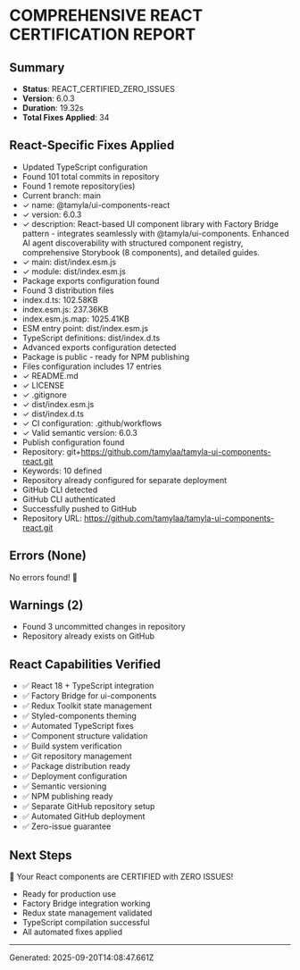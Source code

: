 # COMPREHENSIVE REACT CERTIFICATION REPORT

## Summary
- **Status**: REACT_CERTIFIED_ZERO_ISSUES
- **Version**: 6.0.3
- **Duration**: 19.32s
- **Total Fixes Applied**: 34

## React-Specific Fixes Applied
- Updated TypeScript configuration
- Found 101 total commits in repository
- Found 1 remote repository(ies)
- Current branch: main
- ✓ name: @tamyla/ui-components-react
- ✓ version: 6.0.3
- ✓ description: React-based UI component library with Factory Bridge pattern - integrates seamlessly with @tamyla/ui-components. Enhanced AI agent discoverability with structured component registry, comprehensive Storybook (8 components), and detailed guides.
- ✓ main: dist/index.esm.js
- ✓ module: dist/index.esm.js
- Package exports configuration found
- Found 3 distribution files
-   index.d.ts: 102.58KB
-   index.esm.js: 237.36KB
-   index.esm.js.map: 1025.41KB
- ESM entry point: dist/index.esm.js
- TypeScript definitions: dist/index.d.ts
- Advanced exports configuration detected
- Package is public - ready for NPM publishing
- Files configuration includes 17 entries
- ✓ README.md
- ✓ LICENSE
- ✓ .gitignore
- ✓ dist/index.esm.js
- ✓ dist/index.d.ts
- ✓ CI configuration: .github/workflows
- ✓ Valid semantic version: 6.0.3
- Publish configuration found
- Repository: git+https://github.com/tamylaa/tamyla-ui-components-react.git
- Keywords: 10 defined
- Repository already configured for separate deployment
- GitHub CLI detected
- GitHub CLI authenticated
- Successfully pushed to GitHub
- Repository URL: https://github.com/tamylaa/tamyla-ui-components-react.git

## Errors (None)
No errors found! 🎉

## Warnings (2)
- Found 3 uncommitted changes in repository
- Repository already exists on GitHub

## React Capabilities Verified
- ✅ React 18 + TypeScript integration
- ✅ Factory Bridge for ui-components
- ✅ Redux Toolkit state management
- ✅ Styled-components theming
- ✅ Automated TypeScript fixes
- ✅ Component structure validation
- ✅ Build system verification
- ✅ Git repository management
- ✅ Package distribution ready
- ✅ Deployment configuration
- ✅ Semantic versioning
- ✅ NPM publishing ready
- ✅ Separate GitHub repository setup
- ✅ Automated GitHub deployment
- ✅ Zero-issue guarantee

## Next Steps
🎉 Your React components are CERTIFIED with ZERO ISSUES!
- Ready for production use
- Factory Bridge integration working
- Redux state management validated
- TypeScript compilation successful
- All automated fixes applied

---
Generated: 2025-09-20T14:08:47.661Z
